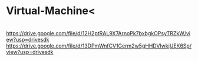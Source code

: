 # Virtual-Machine<
<br>https://drive.google.com/file/d/12H2ptRAL9X7ArnoPk7bxbgkOPsyTRZkW/view?usp=drivesdk
<br>https://drive.google.com/file/d/13DPmWnfCV1Germ2w5gHHDVIwkjUEK6Sp/view?usp=drivesdk
